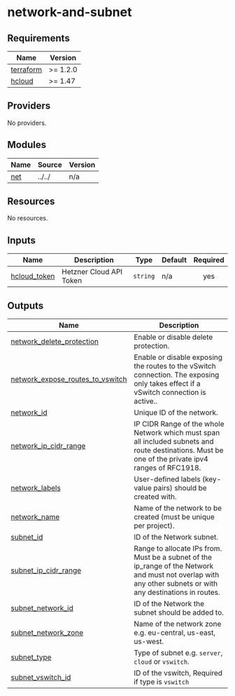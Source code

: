 # network-and-subnet

<!-- BEGINNING OF PRE-COMMIT-TERRAFORM DOCS HOOK -->
## Requirements

| Name | Version |
|------|---------|
| <a name="requirement_terraform"></a> [terraform](#requirement\_terraform) | >= 1.2.0 |
| <a name="requirement_hcloud"></a> [hcloud](#requirement\_hcloud) | >= 1.47 |

## Providers

No providers.

## Modules

| Name | Source | Version |
|------|--------|---------|
| <a name="module_net"></a> [net](#module\_net) | ../../ | n/a |

## Resources

No resources.

## Inputs

| Name | Description | Type | Default | Required |
|------|-------------|------|---------|:--------:|
| <a name="input_hcloud_token"></a> [hcloud\_token](#input\_hcloud\_token) | Hetzner Cloud API Token | `string` | n/a | yes |

## Outputs

| Name | Description |
|------|-------------|
| <a name="output_network_delete_protection"></a> [network\_delete\_protection](#output\_network\_delete\_protection) | Enable or disable delete protection. |
| <a name="output_network_expose_routes_to_vswitch"></a> [network\_expose\_routes\_to\_vswitch](#output\_network\_expose\_routes\_to\_vswitch) | Enable or disable exposing the routes to the vSwitch connection. The exposing only takes effect if a vSwitch connection is active.. |
| <a name="output_network_id"></a> [network\_id](#output\_network\_id) | Unique ID of the network. |
| <a name="output_network_ip_cidr_range"></a> [network\_ip\_cidr\_range](#output\_network\_ip\_cidr\_range) | IP CIDR Range of the whole Network which must span all included subnets and route destinations. Must be one of the private ipv4 ranges of RFC1918. |
| <a name="output_network_labels"></a> [network\_labels](#output\_network\_labels) | User-defined labels (key-value pairs) should be created with. |
| <a name="output_network_name"></a> [network\_name](#output\_network\_name) | Name of the network to be created (must be unique per project). |
| <a name="output_subnet_id"></a> [subnet\_id](#output\_subnet\_id) | ID of the Network subnet. |
| <a name="output_subnet_ip_cidr_range"></a> [subnet\_ip\_cidr\_range](#output\_subnet\_ip\_cidr\_range) | Range to allocate IPs from. Must be a subnet of the ip\_range of the Network and must not overlap with any other subnets or with any destinations in routes. |
| <a name="output_subnet_network_id"></a> [subnet\_network\_id](#output\_subnet\_network\_id) | ID of the Network the subnet should be added to. |
| <a name="output_subnet_network_zone"></a> [subnet\_network\_zone](#output\_subnet\_network\_zone) | Name of the network zone e.g. eu-central, us-east, us-west. |
| <a name="output_subnet_type"></a> [subnet\_type](#output\_subnet\_type) | Type of subnet e.g. `server`, `cloud` or `vswitch`. |
| <a name="output_subnet_vswitch_id"></a> [subnet\_vswitch\_id](#output\_subnet\_vswitch\_id) | ID of the vswitch, Required if type is `vswitch` |
<!-- END OF PRE-COMMIT-TERRAFORM DOCS HOOK -->
